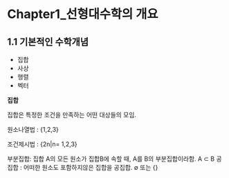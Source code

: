 # Chapter1_선형대수학의 개요

1.1 기본적인 수학개념
---
* 집합
* 사상
* 행렬
* 벡터

**집합**

집합은 특정한 조건을 만족하는 어떤 대상들의 모임.

원소나열법 : {1,2,3}

조건제시법 : {2n|n= 1,2,3}

부분집합: 집합 A의 모든 원소가 집합B에 속할 때, A를 B의 부분집합이라함. A ⊂ B
공집합 : 어떠한 원소도 포함하지않은 집합을 공집합. ∅ 또는 {}

